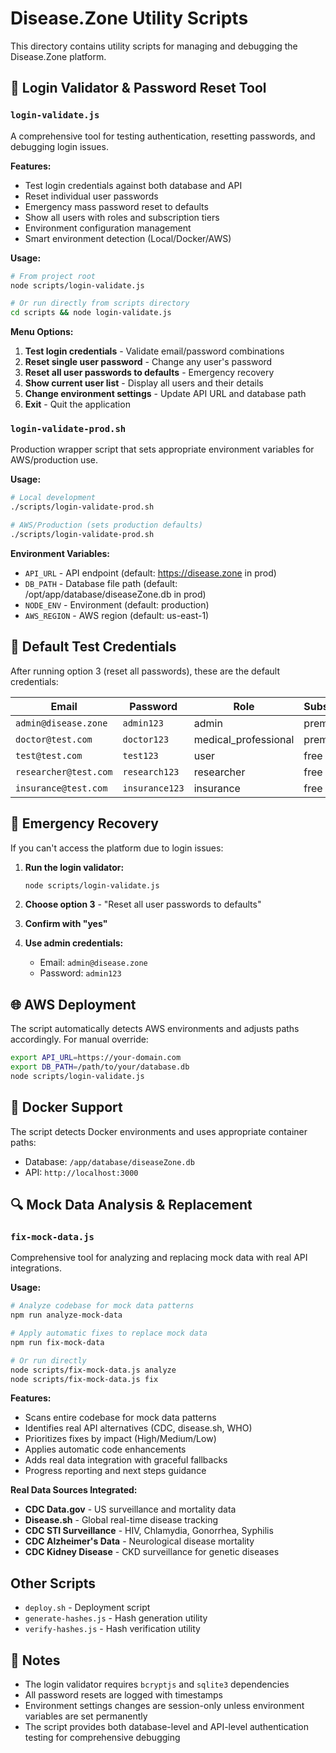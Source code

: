 # Disease.Zone Utility Scripts

This directory contains utility scripts for managing and debugging the Disease.Zone platform.

## 🔐 Login Validator & Password Reset Tool

### `login-validate.js`

A comprehensive tool for testing authentication, resetting passwords, and debugging login issues.

**Features:**
- Test login credentials against both database and API
- Reset individual user passwords
- Emergency mass password reset to defaults
- Show all users with roles and subscription tiers
- Environment configuration management
- Smart environment detection (Local/Docker/AWS)

**Usage:**

```bash
# From project root
node scripts/login-validate.js

# Or run directly from scripts directory
cd scripts && node login-validate.js
```

**Menu Options:**
1. **Test login credentials** - Validate email/password combinations
2. **Reset single user password** - Change any user's password
3. **Reset all user passwords to defaults** - Emergency recovery
4. **Show current user list** - Display all users and their details
5. **Change environment settings** - Update API URL and database path
6. **Exit** - Quit the application

### `login-validate-prod.sh`

Production wrapper script that sets appropriate environment variables for AWS/production use.

**Usage:**

```bash
# Local development
./scripts/login-validate-prod.sh

# AWS/Production (sets production defaults)
./scripts/login-validate-prod.sh
```

**Environment Variables:**
- `API_URL` - API endpoint (default: https://disease.zone in prod)
- `DB_PATH` - Database file path (default: /opt/app/database/diseaseZone.db in prod)
- `NODE_ENV` - Environment (default: production)
- `AWS_REGION` - AWS region (default: us-east-1)

## 🔧 Default Test Credentials

After running option 3 (reset all passwords), these are the default credentials:

| Email | Password | Role | Subscription |
|-------|----------|------|-------------|
| `admin@disease.zone` | `admin123` | admin | premium |
| `doctor@test.com` | `doctor123` | medical_professional | premium |
| `test@test.com` | `test123` | user | free |
| `researcher@test.com` | `research123` | researcher | free |
| `insurance@test.com` | `insurance123` | insurance | free |

## 🚨 Emergency Recovery

If you can't access the platform due to login issues:

1. **Run the login validator:**
   ```bash
   node scripts/login-validate.js
   ```

2. **Choose option 3** - "Reset all user passwords to defaults"

3. **Confirm with "yes"**

4. **Use admin credentials:**
   - Email: `admin@disease.zone`
   - Password: `admin123`

## 🌐 AWS Deployment

The script automatically detects AWS environments and adjusts paths accordingly. For manual override:

```bash
export API_URL=https://your-domain.com
export DB_PATH=/path/to/your/database.db
node scripts/login-validate.js
```

## 🐳 Docker Support

The script detects Docker environments and uses appropriate container paths:
- Database: `/app/database/diseaseZone.db`
- API: `http://localhost:3000`

## 🔍 Mock Data Analysis & Replacement

### `fix-mock-data.js`

Comprehensive tool for analyzing and replacing mock data with real API integrations.

**Usage:**

```bash
# Analyze codebase for mock data patterns
npm run analyze-mock-data

# Apply automatic fixes to replace mock data  
npm run fix-mock-data

# Or run directly
node scripts/fix-mock-data.js analyze
node scripts/fix-mock-data.js fix
```

**Features:**
- Scans entire codebase for mock data patterns
- Identifies real API alternatives (CDC, disease.sh, WHO)
- Prioritizes fixes by impact (High/Medium/Low) 
- Applies automatic code enhancements
- Adds real data integration with graceful fallbacks
- Progress reporting and next steps guidance

**Real Data Sources Integrated:**
- **CDC Data.gov** - US surveillance and mortality data
- **Disease.sh** - Global real-time disease tracking  
- **CDC STI Surveillance** - HIV, Chlamydia, Gonorrhea, Syphilis
- **CDC Alzheimer's Data** - Neurological disease mortality
- **CDC Kidney Disease** - CKD surveillance for genetic diseases

## Other Scripts

- `deploy.sh` - Deployment script
- `generate-hashes.js` - Hash generation utility
- `verify-hashes.js` - Hash verification utility

## 📝 Notes

- The login validator requires `bcryptjs` and `sqlite3` dependencies
- All password resets are logged with timestamps
- Environment settings changes are session-only unless environment variables are set permanently
- The script provides both database-level and API-level authentication testing for comprehensive debugging